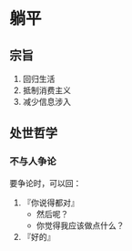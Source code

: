# 躺平

## 宗旨

1. 回归生活
2. 抵制消费主义
3. 减少信息涉入


## 处世哲学

### 不与人争论

要争论时，可以回：

1. 『你说得都对』
     - 然后呢？
     - 你觉得我应该做点什么？
2. 『好的』

